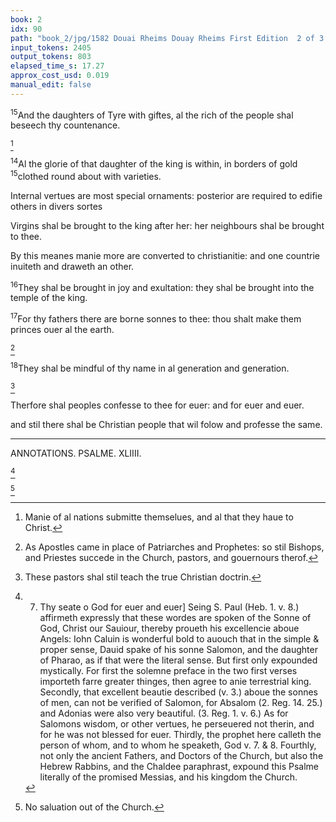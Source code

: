 ```yaml
---
book: 2
idx: 90
path: "book_2/jpg/1582 Douai Rheims Douay Rheims First Edition  2 of 3 1610 Old Testament.pdf-90.jpg"
input_tokens: 2405
output_tokens: 803
elapsed_time_s: 17.27
approx_cost_usd: 0.019
manual_edit: false
---
```

<sup>15</sup>And the daughters of Tyre with giftes, al the rich of the people shal beseech thy countenance.

[^1]

<sup>14</sup>Al the glorie of that daughter of the king is within, in borders of gold <sup>15</sup>clothed round about with varieties.

<aside>Internal vertues are most special ornaments: posterior are required to edifie others in divers sortes</aside>

Virgins shal be brought to the king after her: her neighbours shal be brought to thee.

<aside>By this meanes manie more are converted to christianitie: and one countrie inuiteth and draweth an other.</aside>

<sup>16</sup>They shal be brought in joy and exultation: they shal be brought into the temple of the king.

<sup>17</sup>For thy fathers there are borne sonnes to thee: thou shalt make them princes ouer al the earth.

[^2]

<sup>18</sup>They shal be mindful of thy name in al generation and generation.

[^3]

Therfore shal peoples confesse to thee for euer: and for euer and euer.

<aside>and stil there shal be Christian people that wil folow and professe the same.</aside>

---

ANNOTATIONS. PSALME. XLIIII.

[^4]

[^5]

[^1]: Manie of al nations submitte themselues, and al that they haue to Christ.

[^2]: As Apostles came in place of Patriarches and Prophetes: so stil Bishops, and Priestes succede in the Church, pastors, and gouernours therof.

[^3]: These pastors shal stil teach the true Christian doctrin.

[^4]: 7. Thy seate o God for euer and euer] Seing S. Paul (Heb. 1. v. 8.) affirmeth expressly that these wordes are spoken of the Sonne of God, Christ our Sauiour, thereby proueth his excellencie aboue Angels: Iohn Caluin is wonderful bold to auouch that in the simple & proper sense, Dauid spake of his sonne Salomon, and the daughter of Pharao, as if that were the literal sense. But first only expounded mystically. For first the solemne preface in the two first verses importeth farre greater thinges, then agree to anie terrestrial king. Secondly, that excellent beautie described (v. 3.) aboue the sonnes of men, can not be verified of Salomon, for Absalom (2. Reg. 14. 25.) and Adonias were also very beautiful. (3. Reg. 1. v. 6.) As for Salomons wisdom, or other vertues, he perseuered not therin, and for he was not blessed for euer. Thirdly, the prophet here calleth the person of whom, and to whom he speaketh, God v. 7. & 8. Fourthly, not only the ancient Fathers, and Doctors of the Church, but also the Hebrew Rabbins, and the Chaldee paraphrast, expound this Psalme literally of the promised Messias, and his kingdom the Church.

[^5]: No saluation out of the Church.